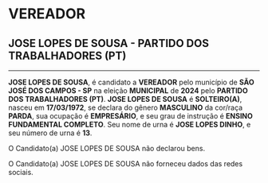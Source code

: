 # VEREADOR
## JOSE LOPES DE SOUSA - PARTIDO DOS TRABALHADORES (PT)
---
**JOSE LOPES DE SOUSA**, é candidato a **VEREADOR** pelo município de **SÃO JOSÉ DOS CAMPOS - SP** na eleição **MUNICIPAL** de **2024** pelo **PARTIDO DOS TRABALHADORES (PT)**.
**JOSE LOPES DE SOUSA** é **SOLTEIRO(A)**, nasceu em **17/03/1972**, se declara do gênero **MASCULINO** da cor/raça **PARDA**, sua ocupação é **EMPRESÁRIO**, e seu grau de instrução é **ENSINO FUNDAMENTAL COMPLETO**.
Seu nome de urna é **JOSE LOPES DINHO**, e seu número de urna é **13**.

O Candidato(a) JOSE LOPES DE SOUSA não declarou bens.


O Candidato(a) JOSE LOPES DE SOUSA não forneceu dados das redes sociais.